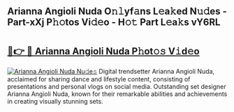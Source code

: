## Arianna Angioli Nuda O𝚗𝚕yf𝚊ns L𝚎a𝚔ed N𝚞𝚍es - Part-xXj P𝚑𝚘tos Vi𝚍𝚎o - H𝚘𝚝 Part L𝚎a𝚔s vY6RL

# <h2><a href="http://kfa0wq.oniu.top/?m=Arianna+Angioli+Nuda">🔗👉 🔴 Arianna Angioli Nuda P𝚑ot𝚘𝚜 V𝚒d𝚎o</a></h2>

[![Arianna Angioli Nuda Nu𝚍e𝚜](https://i.imgur.com/0qMVB7G.gif)](http://kfa0wq.oniu.top/?m=Arianna+Angioli+Nuda)
Digital trendsetter Arianna Angioli Nuda, acclaimed for sharing dance and lifestyle content, consisting of presentations and personal vlogs on social media. Outstanding set designer Arianna Angioli Nuda, known for their remarkable abilities and achievements in creating visually stunning sets.  
